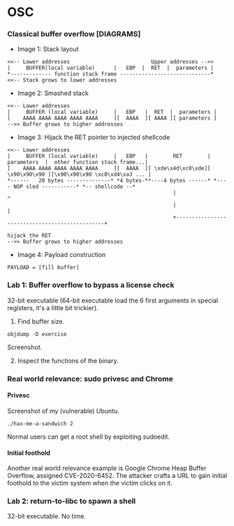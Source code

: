 # OSC

### Classical buffer overflow [DIAGRAMS]

- Image 1: Stack layout
```
<<-- Lower addresses                          Upper addresses -->>   
|     BUFFER(local variable)      |   EBP  |  RET  |  parameters |
*------------- function stack frame -----------------------------* 
<<-- Stack grows to lower addresses                 
```

- Image 2: Smashed stack
```
<<-- Lower addresses 
|     BUFFER (local variable)     |   EBP   |  RET  |  parameters |
[    AAAA AAAA AAAA AAAA AAAA     ][  AAAA  ][ AAAA ][ parameters ]
-->> Buffer grows to higher addresses

```

- Image 3: Hijack the RET pointer to injected shellcode
```
<<-- Lower addresses 
|     BUFFER (local variable)     |   EBP   |        RET        |  parameters  |  other function stack frame...|
[    AAAA AAAA AAAA AAAA AAAA     ][  AAAA  ][ \xde\x4d\xc0\xde][ \x90\x90\x90 ][\x90\x90\x90 \xc0\xd4\xa3 ... ]
*------   20 bytes --------------* *4 bytes-**----4 bytes ------* *---- NOP sled -----------* *-- shellcode --*
                                                     |                                               ^
                                                     |                                               |
                                                     +-----------------------------------------------+
                                                                      hijack the RET 
-->> Buffer grows to higher addresses
```

- Image 4: Payload construction
```
PAYLOAD = [fill buffer]
```

### Lab 1: Buffer overflow to bypass a license check

32-bit executable (64-bit executable load the 6 first arguments in special registers, it's a little bit trickier). 
1. Find buffer size. 
```
objdump -D exercise
```
Screenshot. 

2. Inspect the functions of the binary. 


### Real world relevance: sudo privesc and Chrome 
#### Privesc
Screenshot of my (vulnerable) Ubuntu.
```
./hax-me-a-sandwich 2
```
Normal users can get a root shell by exploiting sudoedit. 

#### Initial foothold
Another real world relevance example is Google Chrome Heap Buffer Overflow, assigned CVE-2020-6452. The attacker
crafts a URL to gain initial foothold to the victim system when the victim clicks on it. 

### Lab 2: return-to-libc to spawn a shell

32-bit executable. 
No time. 
